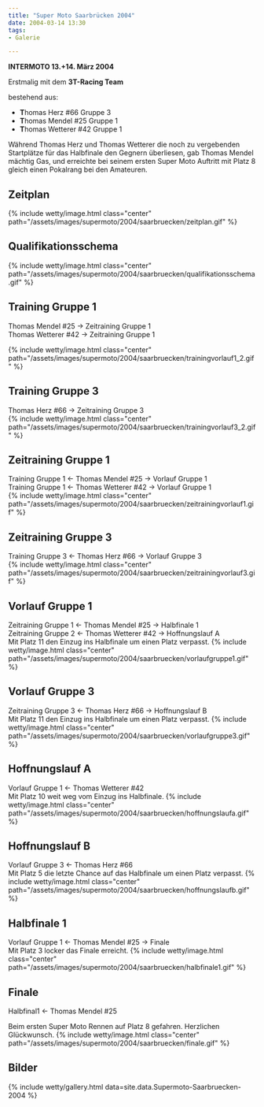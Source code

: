 ```yaml
---
title: "Super Moto Saarbrücken 2004"
date: 2004-03-14 13:30
tags: 
- Galerie

---
```

**INTERMOTO 13.+14. März 2004**

Erstmalig mit dem
**3T-Racing Team**

bestehend aus:

  * **T**homas Herz #66 Gruppe 3
  * **T**homas Mendel #25 Gruppe 1
  * **T**homas Wetterer #42 Gruppe 1

Während Thomas Herz und Thomas Wetterer die noch zu vergebenden Startplätze für das Halbfinale den Gegnern überliesen, gab Thomas Mendel mächtig Gas, und erreichte bei seinem ersten Super Moto Auftritt mit Platz 8 gleich einen Pokalrang bei den Amateuren.

<!--more-->

## Zeitplan
{% include wetty/image.html class="center" path="/assets/images/supermoto/2004/saarbruecken/zeitplan.gif" %}

## Qualifikationsschema
{% include wetty/image.html class="center" path="/assets/images/supermoto/2004/saarbruecken/qualifikationsschema.gif" %}

## Training Gruppe 1
Thomas Mendel #25 -> Zeitraining Gruppe 1</br>
Thomas Wetterer #42 -> Zeitraining Gruppe 1

{% include wetty/image.html class="center" path="/assets/images/supermoto/2004/saarbruecken/trainingvorlauf1_2.gif" %}

## Training Gruppe 3
Thomas Herz #66 -> Zeitraining Gruppe 3</br>
{% include wetty/image.html class="center" path="/assets/images/supermoto/2004/saarbruecken/trainingvorlauf3_2.gif" %}

## Zeitraining Gruppe 1
Training Gruppe 1 <- Thomas Mendel #25 -> Vorlauf Gruppe 1</br>
Training Gruppe 1 <- Thomas Wetterer #42 -> Vorlauf Gruppe 1</br>
{% include wetty/image.html class="center" path="/assets/images/supermoto/2004/saarbruecken/zeitrainingvorlauf1.gif" %}

## Zeitraining Gruppe 3
Training Gruppe 3 <- Thomas Herz #66 -> Vorlauf Gruppe 3</br>
{% include wetty/image.html class="center" path="/assets/images/supermoto/2004/saarbruecken/zeitrainingvorlauf3.gif" %}

## Vorlauf Gruppe 1
Zeitraining Gruppe 1 <- Thomas Mendel #25 -> Halbfinale 1</br>
Zeitraining Gruppe 2 <- Thomas Wetterer #42 -> Hoffnungslauf A</br>
Mit Platz 11 den Einzug ins Halbfinale um einen Platz verpasst.
{% include wetty/image.html class="center" path="/assets/images/supermoto/2004/saarbruecken/vorlaufgruppe1.gif" %}

## Vorlauf Gruppe 3
Zeitraining Gruppe 3 <- Thomas Herz #66 -> Hoffnungslauf B</br>
Mit Platz 11 den Einzug ins Halbfinale um einen Platz verpasst.
{% include wetty/image.html class="center" path="/assets/images/supermoto/2004/saarbruecken/vorlaufgruppe3.gif" %}

## Hoffnungslauf A
Vorlauf Gruppe 1 <- Thomas Wetterer #42</br>
Mit Platz 10 weit weg vom Einzug ins Halbfinale.
{% include wetty/image.html class="center" path="/assets/images/supermoto/2004/saarbruecken/hoffnungslaufa.gif" %}

## Hoffnungslauf B
Vorlauf Gruppe 3 <- Thomas Herz #66</br>
Mit Platz 5 die letzte Chance auf das Halbfinale um einen Platz verpasst. 
{% include wetty/image.html class="center" path="/assets/images/supermoto/2004/saarbruecken/hoffnungslaufb.gif" %}

## Halbfinale 1
Vorlauf Gruppe 1 <- Thomas Mendel #25 -> Finale</br>
Mit Platz 3 locker das Finale erreicht.
{% include wetty/image.html class="center" path="/assets/images/supermoto/2004/saarbruecken/halbfinale1.gif" %}

## Finale
Halbfinal1 <- Thomas Mendel #25 

Beim ersten Super Moto Rennen auf Platz 8 gefahren. Herzlichen Glückwunsch.
{% include wetty/image.html class="center" path="/assets/images/supermoto/2004/saarbruecken/finale.gif" %}

## Bilder

{% include wetty/gallery.html data=site.data.Supermoto-Saarbruecken-2004 %}